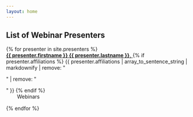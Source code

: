 ```yaml
---
layout: home
---
```

<h2>List of Webinar Presenters</h2>

<dl>
{% for presenter in site.presenters %}
<section style="margin-bottom: 15px">
  <dt>
    <a href="{{ site.baseurl }}{{ presenter.url }}">
  	  <strong>{{ presenter.firstname }} {{ presenter.lastname }},</strong>
	</a>
    {% if presenter.affiliations %}
      {{ presenter.affiliations | array_to_sentence_string | markdownify |
          remove: "<p>" | remove: "</p>" }}
    {% endif %}
  </dt> 
  <dd style="margin-left: 30px">Webinars</dd>
</section>
{% endfor %}
</dl>
